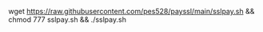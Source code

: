 
wget https://raw.githubusercontent.com/pes528/payssl/main/sslpay.sh && chmod 777 sslpay.sh && ./sslpay.sh
